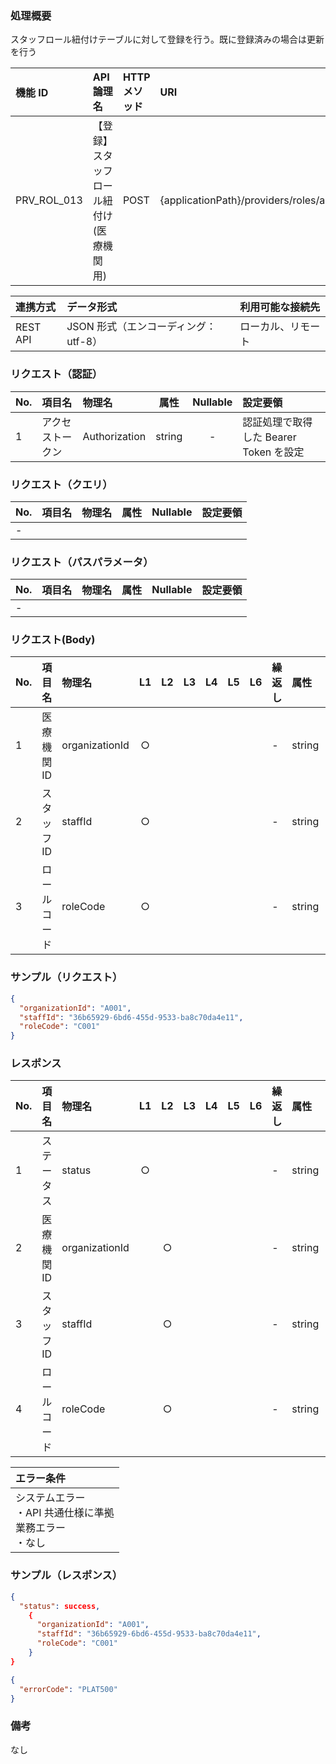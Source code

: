 ### 処理概要

スタッフロール紐付けテーブルに対して登録を行う。既に登録済みの場合は更新を行う

| 機能 ID     | API 論理名                          | HTTP メソッド | URI                                              |
| :---------- | :---------------------------------- | :------------ | :----------------------------------------------- |
| PRV_ROL_013 | 【登録】スタッフロール紐付け(医療機関用) | POST          | {applicationPath}/providers/roles/assignment |

| 連携方式 | データ形式                           | 利用可能な接続先   |
| :------- | :----------------------------------- | :----------------- |
| REST API | JSON 形式（エンコーディング：utf-8） | ローカル、リモート |

### リクエスト（認証）

| No. | 項目名           | 物理名        |  属性  | Nullable | 設定要領                               |
| :-- | :--------------- | :------------ | :----: | :------: | :------------------------------------- |
| 1   | アクセストークン | Authorization | string |    -     | 認証処理で取得した Bearer Token を設定 |

### リクエスト（クエリ）

| No. | 項目名       | 物理名           | 属性    | Nullable | 設定要領                                        |
| :-- | :----------- | :--------------- | :-----: | :------: | :---------------------------------------------- |
| -   | | | | | |

### リクエスト（パスパラメータ）

| No. | 項目名  | 物理名    |  属性  | Nullable | 設定要領                                         |
| :-- | :------ | :-------- | :----: | :------: | :----------------------------------------------- |
| -   | | | | | |

### リクエスト(Body)
| No. | 項目名         | 物理名                         | L1  | L2  | L3  | L4  | L5  | L6  | 繰返し | 属性    | Nullable | リクエスト設定要領                              |
| :-- | :------------- | :----------------------------- | :-: | :-: | :-: | :-: | :-: | :-: | :----- | :------ | :------- | :---------------------------------------------- |
| 1   | 医療機関ID     | organizationId                 | ○  |     |     |     |     |     | -      | string  | -        | |
| 2   | スタッフID     | staffId                        | ○  |     |     |     |     |     | -      | string  | -        | PLATID |
| 3   | ロールコード   | roleCode                       | ○  |     |     |     |     |     | -      | string  | -        | |

### サンプル（リクエスト）

```json
{
  "organizationId": "A001",
  "staffId": "36b65929-6bd6-455d-9533-ba8c70da4e11",
  "roleCode": "C001"
}

```

### レスポンス

| No. | 項目名         | 物理名                         | L1  | L2  | L3  | L4  | L5  | L6  | 繰返し | 属性    | Nullable | レスポンス設定要領                              |
| :-- | :------------- | :----------------------------- | :-: | :-: | :-: | :-: | :-: | :-: | :----- | :------ | :------- | :---------------------------------------------- |
| 1   | ステータス     | status                         | ○  |     |     |     |     |     | -      | string  | -        | success：正常 |
| 2   | 医療機関ID     | organizationId                 |     | ○  |     |     |     |     | -      | string  | -        | |
| 3   | スタッフID     | staffId                        |     | ○  |     |     |     |     | -      | string  | -        | PLATID |
| 4   | ロールコード   | roleCode                       |     | ○  |     |     |     |     | -      | string  | -        | |

| エラー条件                                                        |
| :---------------------------------------------------------------- |
| システムエラー<br/>・API 共通仕様に準拠<br/>業務エラー<br/>・なし |


### サンプル（レスポンス）

```json title="正常終了"
{
  "status": success,
    {
      "organizationId": "A001",
      "staffId": "36b65929-6bd6-455d-9533-ba8c70da4e11",
      "roleCode": "C001"
    }
}
```

```json title="異常終了"
{
  "errorCode": "PLAT500"
}
```

### 備考

なし
